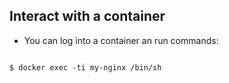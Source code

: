 ##  Interact with a container

* You can log into a container an run commands:
<section>
<pre><code data-trim>
$ docker exec -ti my-nginx /bin/sh 
</code></pre>
</section>

